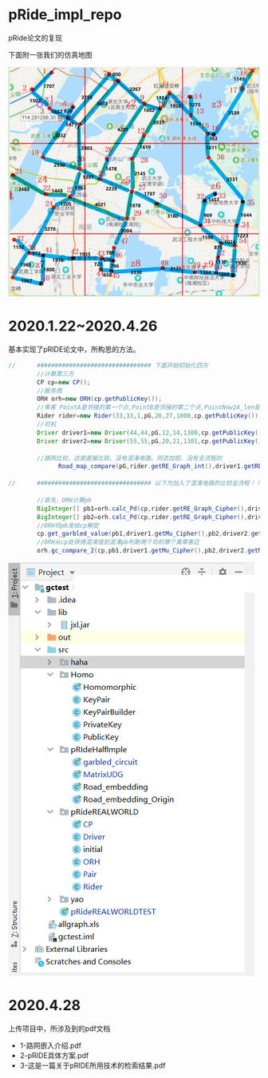 # pRide_impl_repo
pRide论文的复现

下面附一张我们的仿真地图

![gctest/仿真地图.png](README/仿真地图.png)



# 2020.1.22~2020.4.26

基本实现了pRIDE论文中，所构思的方法。

```java
//      ################################ 下面开始初始化四方 
        //计算第三方
        CP cp=new CP();
        //服务商
        ORH orh=new ORH(cp.getPublicKey());
        //乘客 PointA是邻接的第一个点,PointB是邻接的第二个点,PointNow2A_len是乘客到第一个点的距离
        Rider rider=new Rider(33,33,1,pG,26,27,1000,cp.getPublicKey());
        //司机
        Driver driver1=new Driver(44,44,pG,12,14,1300,cp.getPublicKey());
        Driver driver2=new Driver(55,55,pG,20,21,1301,cp.getPublicKey());

        //路网比较，这是直接比较。没有混淆电路、同态加密、没有全流程的
		      Road_map_compare(pG,rider.getRE_Graph_int(),driver1.getRE_Graph_int(),driver2.getRE_Graph_int());

//      ################################ 以下为加入了混淆电路的比较全流程！！ 

        //首先，ORH计算pb
        BigInteger[] pb1=orh.calc_Pd(cp,rider.getRE_Graph_Cipher(),driver1.getRE_Graph_Cipher(),driver1.getMu_Cipher());
        BigInteger[] pb2=orh.calc_Pd(cp,rider.getRE_Graph_Cipher(),driver2.getRE_Graph_Cipher(),driver2.getMu_Cipher());
        //ORH将pb发给cp解密
        cp.get_garbled_value(pb1,driver1.getMu_Cipher(),pb2,driver2.getMu_Cipher());
        //ORH从cp处获得混淆值到混淆pb判断两个司机哪个离乘客近
        orh.gc_compare_2(cp,pb1,driver1.getMu_Cipher(),pb2,driver2.getMu_Cipher());
```



![image-20200426200225379](README/image-20200426200225379.png)



# 2020.4.28

上传项目中，所涉及到的pdf文档

- 1-路网嵌入介绍.pdf
- 2-pRIDE具体方案.pdf
- 3-这是一篇关于pRIDE所用技术的检索结果.pdf

